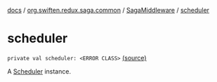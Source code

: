 [docs](../../index.md) / [org.swiften.redux.saga.common](../index.md) / [SagaMiddleware](index.md) / [scheduler](./scheduler.md)

# scheduler

`private val scheduler: <ERROR CLASS>` [(source)](https://github.com/protoman92/KotlinRedux/tree/master/common/common-saga/src/main/kotlin/org/swiften/redux/saga/common/SagaMiddleware.kt#L36)

A [Scheduler](#) instance.

